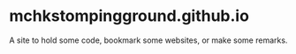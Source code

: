 # mchkstompingground.github.io
A site to hold some code, bookmark some websites, or make some remarks. 
